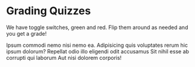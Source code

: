 # Grading Quizzes

We have toggle switches, green and red. Flip them around as needed and you get a grade!

Ipsum commodi nemo nisi nemo ea. Adipisicing quis voluptates rerum hic ipsum dolorum? Repellat odio illo eligendi odit accusamus Sit nihil esse ab corrupti qui laborum Aut nisi dolorem corporis!
